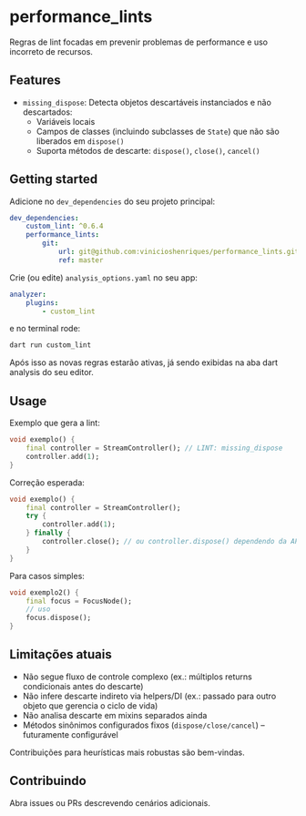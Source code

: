 # performance_lints

Regras de lint focadas em prevenir problemas de performance e uso incorreto de recursos.

## Features

- `missing_dispose`: Detecta objetos descartáveis instanciados e não descartados:
	- Variáveis locais
	- Campos de classes (incluindo subclasses de `State`) que não são liberados em `dispose()`
	- Suporta métodos de descarte: `dispose()`, `close()`, `cancel()`

## Getting started

Adicione no `dev_dependencies` do seu projeto principal:

```yaml
dev_dependencies:
	custom_lint: ^0.6.4
	performance_lints:
		git:
			url: git@github.com:vinicioshenriques/performance_lints.git
			ref: master
```

Crie (ou edite) `analysis_options.yaml` no seu app:

```yaml
analyzer:
	plugins:
		- custom_lint
```

e no terminal rode:

```bash
dart run custom_lint
```

Após isso as novas regras estarão ativas, já sendo exibidas na aba dart analysis do seu editor.

## Usage

Exemplo que gera a lint:

```dart
void exemplo() {
	final controller = StreamController(); // LINT: missing_dispose
	controller.add(1);
}
```

Correção esperada:

```dart
void exemplo() {
	final controller = StreamController();
	try {
		controller.add(1);
	} finally {
		controller.close(); // ou controller.dispose() dependendo da API
	}
}
```

Para casos simples:

```dart
void exemplo2() {
	final focus = FocusNode();
	// uso
	focus.dispose();
}
```

## Limitações atuais

- Não segue fluxo de controle complexo (ex.: múltiplos returns condicionais antes do descarte)
- Não infere descarte indireto via helpers/DI (ex.: passado para outro objeto que gerencia o ciclo de vida)
- Não analisa descarte em mixins separados ainda
- Métodos sinônimos configurados fixos (`dispose/close/cancel`) – futuramente configurável

Contribuições para heurísticas mais robustas são bem-vindas.

## Contribuindo

Abra issues ou PRs descrevendo cenários adicionais. 

